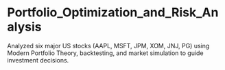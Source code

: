 # Portfolio_Optimization_and_Risk_Analysis
Analyzed six major US stocks (AAPL, MSFT, JPM, XOM, JNJ, PG) using Modern Portfolio Theory, backtesting, and market simulation to guide investment decisions.
